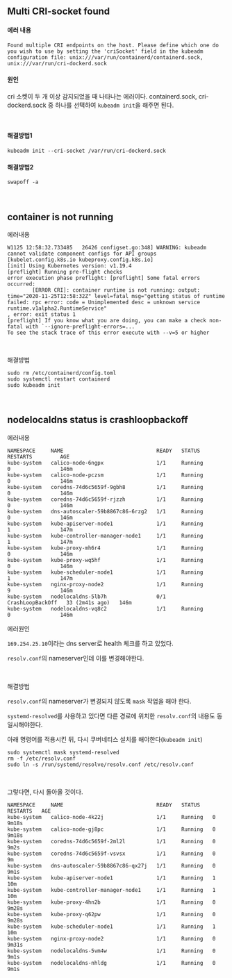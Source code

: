## Multi CRI-socket found

#### 에러 내용

```
Found multiple CRI endpoints on the host. Please define which one do you wish to use by setting the 'criSocket' field in the kubeadm configuration file: unix:///var/run/containerd/containerd.sock, unix:///var/run/cri-dockerd.sock
```

#### 원인
cri 소켓이 두 개 이상 감지되었을 때 나타나는 에러이다. containerd.sock, cri-dockerd.sock 중 하나를 선택하여 ```kubeadm init```을 해주면 된다.

<br>

#### 해결방법1
```
kubeadm init --cri-socket /var/run/cri-dockerd.sock
```

#### 해결방법2
```
swapoff -a
```

<br>

## container is not running

에러내용
```
W1125 12:58:32.733485   26426 configset.go:348] WARNING: kubeadm cannot validate component configs for API groups [kubelet.config.k8s.io kubeproxy.config.k8s.io]
[init] Using Kubernetes version: v1.19.4
[preflight] Running pre-flight checks
error execution phase preflight: [preflight] Some fatal errors occurred:
        [ERROR CRI]: container runtime is not running: output: time="2020-11-25T12:58:32Z" level=fatal msg="getting status of runtime failed: rpc error: code = Unimplemented desc = unknown service runtime.v1alpha2.RuntimeService"
, error: exit status 1
[preflight] If you know what you are doing, you can make a check non-fatal with `--ignore-preflight-errors=...`
To see the stack trace of this error execute with --v=5 or higher
```

<br>

해결방법
```
sudo rm /etc/containerd/config.toml
sudo systemctl restart containerd
sudo kubeadm init
```


<br>

## nodelocaldns status is crashloopbackoff

에러내용
```
NAMESPACE     NAME                              READY   STATUS             RESTARTS         AGE
kube-system   calico-node-6ngpx                 1/1     Running            0                146m
kube-system   calico-node-pczsm                 1/1     Running            0                146m
kube-system   coredns-74d6c5659f-9gbh8          1/1     Running            0                146m
kube-system   coredns-74d6c5659f-rjzzh          1/1     Running            0                146m
kube-system   dns-autoscaler-59b8867c86-6rzg2   1/1     Running            0                146m
kube-system   kube-apiserver-node1              1/1     Running            1                147m
kube-system   kube-controller-manager-node1     1/1     Running            1                147m
kube-system   kube-proxy-mh6r4                  1/1     Running            0                146m
kube-system   kube-proxy-wq5hf                  1/1     Running            0                146m
kube-system   kube-scheduler-node1              1/1     Running            1                147m
kube-system   nginx-proxy-node2                 1/1     Running            9                146m
kube-system   nodelocaldns-5lb7h                0/1     CrashLoopBackOff   33 (2m41s ago)   146m
kube-system   nodelocaldns-vq8c2                1/1     Running            0                146m
```

에러원인

```169.254.25.10```이라는 dns server로 health 체크를 하고 있었다.

```resolv.conf```의 nameserver인데 이를 변경해야한다.


<br>

해결방법

```resolv.conf```의 nameserver가 변경되지 않도록 ```mask``` 작업을 해야 한다.

```systemd-resolved```를 사용하고 있다면 다른 경로에 위치한 ```resolv.conf```의 내용도 동일시해야한다.

아래 명령어를 적용시킨 뒤, 다시 쿠버네티스 설치를 해야한다(```kubeadm init```)

```
sudo systemctl mask systemd-resolved
rm -f /etc/resolv.conf
sudo ln -s /run/systemd/resolve/resolv.conf /etc/resolv.conf
```

<br>

그렇다면, 다시 돌아올 것이다.

```
NAMESPACE     NAME                              READY   STATUS    RESTARTS   AGE
kube-system   calico-node-4k22j                 1/1     Running   0          9m18s
kube-system   calico-node-gj8pc                 1/1     Running   0          9m18s
kube-system   coredns-74d6c5659f-2ml2l          1/1     Running   0          9m2s
kube-system   coredns-74d6c5659f-vsvsx          1/1     Running   0          9m
kube-system   dns-autoscaler-59b8867c86-qx27j   1/1     Running   0          9m1s
kube-system   kube-apiserver-node1              1/1     Running   1          10m
kube-system   kube-controller-manager-node1     1/1     Running   1          10m
kube-system   kube-proxy-4hn2b                  1/1     Running   0          9m28s
kube-system   kube-proxy-q62pw                  1/1     Running   0          9m28s
kube-system   kube-scheduler-node1              1/1     Running   1          10m
kube-system   nginx-proxy-node2                 1/1     Running   0          9m31s
kube-system   nodelocaldns-5vm4w                1/1     Running   0          9m1s
kube-system   nodelocaldns-nhldg                1/1     Running   0          9m1s
```


<br>
